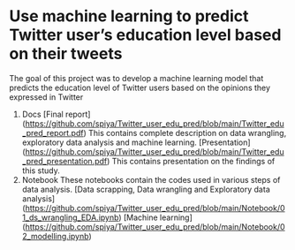 # Use machine learning to predict Twitter user’s education level based on their tweets
The goal of this project was to develop a machine learning model that predicts the education level of Twitter users based on the opinions they expressed in Twitter
1.	Docs
[Final report] (https://github.com/spiya/Twitter_user_edu_pred/blob/main/Twitter_edu_pred_report.pdf)
This contains complete description on data wrangling, exploratory data analysis and machine learning.
[Presentation] (https://github.com/spiya/Twitter_user_edu_pred/blob/main/Twitter_edu_pred_presentation.pdf)
This contains presentation on the findings of this study.
2.	Notebook
These notebooks contain the codes used in various steps of data analysis.
[Data scrapping, Data wrangling and Exploratory data analysis] (https://github.com/spiya/Twitter_user_edu_pred/blob/main/Notebook/01_ds_wrangling_EDA.ipynb)
[Machine learning] (https://github.com/spiya/Twitter_user_edu_pred/blob/main/Notebook/02_modelling.ipynb)

